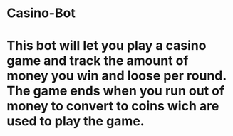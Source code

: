# Casino-Bot
# This bot will let you play a casino game and track the amount of money you win and loose per round. The game ends when you run out of money to convert to coins wich are used to play the game.   
